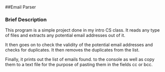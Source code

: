 ##Email Parser

### Brief Description
This program is a simple project done in my intro CS class. It reads any type of files and extracts any potential email addresses out of it.

It then goes on to check the validity of the potential email addresses and checks for duplicates. It then removes the duplicates from the list.

Finally, it prints out the list of emails found. to the console as well as copy them to a text file for the purpose of pasting them in the fields cc or bcc.